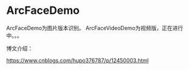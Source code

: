 # ArcFaceDemo

ArcFaceDemo为图片版本识别。
ArcFaceVideoDemo为视频版，正在进行中。。。


博文介绍：

https://www.cnblogs.com/hupo376787/p/12450003.html

